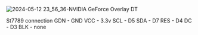 ![2024-05-12 23_56_36-NVIDIA GeForce Overlay DT](https://github.com/CakirBrs/Weather-Station-Display-esp8266-st7789-openweathermap/assets/26774013/39925577-4f72-4606-80ad-6dbab9d1bb2c)

St7789 connection
GDN - GND 
VCC - 3.3v
SCL - D5
SDA - D7
RES - D4
DC  - D3
BLK - none
